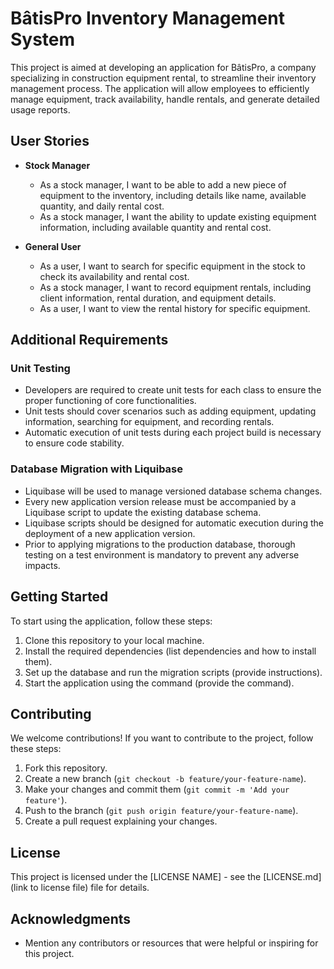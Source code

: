 # BâtisPro Inventory Management System

This project is aimed at developing an application for BâtisPro, a company specializing in construction equipment rental, to streamline their inventory management process. The application will allow employees to efficiently manage equipment, track availability, handle rentals, and generate detailed usage reports.

## User Stories

- **Stock Manager**
  - As a stock manager, I want to be able to add a new piece of equipment to the inventory, including details like name, available quantity, and daily rental cost.
  - As a stock manager, I want the ability to update existing equipment information, including available quantity and rental cost.

- **General User**
  - As a user, I want to search for specific equipment in the stock to check its availability and rental cost.
  - As a stock manager, I want to record equipment rentals, including client information, rental duration, and equipment details.
  - As a user, I want to view the rental history for specific equipment.

## Additional Requirements

### Unit Testing

- Developers are required to create unit tests for each class to ensure the proper functioning of core functionalities.
- Unit tests should cover scenarios such as adding equipment, updating information, searching for equipment, and recording rentals.
- Automatic execution of unit tests during each project build is necessary to ensure code stability.

### Database Migration with Liquibase

- Liquibase will be used to manage versioned database schema changes.
- Every new application version release must be accompanied by a Liquibase script to update the existing database schema.
- Liquibase scripts should be designed for automatic execution during the deployment of a new application version.
- Prior to applying migrations to the production database, thorough testing on a test environment is mandatory to prevent any adverse impacts.

## Getting Started

To start using the application, follow these steps:

1. Clone this repository to your local machine.
2. Install the required dependencies (list dependencies and how to install them).
3. Set up the database and run the migration scripts (provide instructions).
4. Start the application using the command (provide the command).

## Contributing

We welcome contributions! If you want to contribute to the project, follow these steps:

1. Fork this repository.
2. Create a new branch (`git checkout -b feature/your-feature-name`).
3. Make your changes and commit them (`git commit -m 'Add your feature'`).
4. Push to the branch (`git push origin feature/your-feature-name`).
5. Create a pull request explaining your changes.

## License

This project is licensed under the [LICENSE NAME] - see the [LICENSE.md](link to license file) file for details.

## Acknowledgments

- Mention any contributors or resources that were helpful or inspiring for this project.
